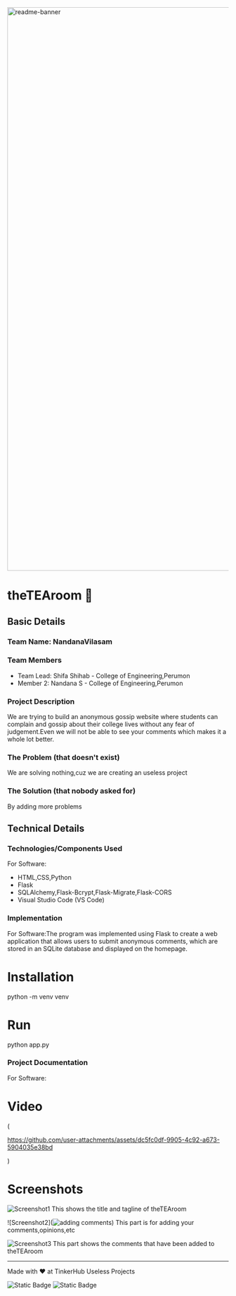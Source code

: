 <img width="1280" alt="readme-banner" src="https://github.com/user-attachments/assets/35332e92-44cb-425b-9dff-27bcf1023c6c">

# theTEAroom 🎯


## Basic Details
### Team Name: NandanaVilasam


### Team Members
- Team Lead: Shifa Shihab - College of Engineering,Perumon
- Member 2: Nandana S - College of Engineering,Perumon


### Project Description
We are trying to build an anonymous gossip website where students can complain and gossip about their college lives without any fear of judgement.Even we will not be able to see your comments which makes it a whole lot better.

### The Problem (that doesn't exist)
We are solving nothing,cuz we are creating an useless project

### The Solution (that nobody asked for)
By adding more problems

## Technical Details
### Technologies/Components Used
For Software:
- HTML,CSS,Python
- Flask
- SQLAlchemy,Flask-Bcrypt,Flask-Migrate,Flask-CORS
- Visual Studio Code (VS Code)


### Implementation
For Software:The program was implemented using Flask to create a web application that allows users to submit anonymous comments, which are stored in an SQLite database and displayed on the homepage.
# Installation
python -m venv venv

# Run
python app.py

### Project Documentation
For Software:

# Video
(

https://github.com/user-attachments/assets/dc5fc0df-9905-4c92-a673-5904035e38bd

)

# Screenshots 
![Screenshot1](![home](https://github.com/user-attachments/assets/64713886-cb9c-4e7b-87a4-402228b60764))
This shows the title and tagline of theTEAroom

![Screenshot2](![adding comments](https://github.com/user-attachments/assets/9da4aff5-0880-49a8-95b9-9273dab92d6b))
This part is for adding your comments,opinions,etc

![Screenshot3](![comments](https://github.com/user-attachments/assets/89b06c54-8e1e-4677-942c-46fc75aceb50))
This part shows the comments that have been added to theTEAroom 



---
Made with ❤️ at TinkerHub Useless Projects 

![Static Badge](https://img.shields.io/badge/TinkerHub-24?color=%23000000&link=https%3A%2F%2Fwww.tinkerhub.org%2F)
![Static Badge](https://img.shields.io/badge/UselessProject--24-24?link=https%3A%2F%2Fwww.tinkerhub.org%2Fevents%2FQ2Q1TQKX6Q%2FUseless%2520Projects)



